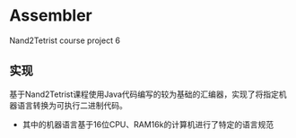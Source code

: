 # Assembler
Nand2Tetrist course project 6
## 实现
基于Nand2Tetrist课程使用Java代码编写的较为基础的汇编器，实现了将指定机器语言转换为可执行二进制代码。
- 其中的机器语言基于16位CPU、RAM16k的计算机进行了特定的语言规范
